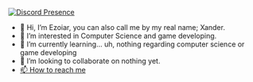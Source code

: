 [![Discord Presence](https://lanyard.cnrad.dev/api/308267911481524224)](https://discord.com/users/308267911481524224)
- 👋 Hi, I’m Ezoiar, you can also call me by my real name; Xander.
- 👀 I’m interested in Computer Science and game developing.
- 🌱 I’m currently learning... uh, nothing regarding computer science or game developing
- 💞️ I’m looking to collaborate on nothing yet.
- [📫 How to reach me](https://ezoiar.nekoweb.org)

<!---
Ezoiar/Ezoiar is a ✨ special ✨ repository because its `README.md` (this file) appears on your GitHub profile.
You can click the Preview link to take a look at your changes.
--->

